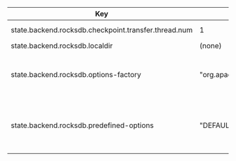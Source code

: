| Key | Default | Type | Description |
|-----|---------|------|-------------|
| state.backend.rocksdb.checkpoint.transfer.thread.num | 1 | Integer | The number of threads (per stateful operator) used to transfer (download and upload) files in RocksDBStateBackend. |
| state.backend.rocksdb.localdir | (none) | String | The local directory (on the TaskManager) where RocksDB puts its files. |
| state.backend.rocksdb.options-factory | "org.apache.flink.contrib.streaming.state.DefaultConfigurableOptionsFactory" | String | The options factory class for RocksDB to create DBOptions and ColumnFamilyOptions. The default options factory is org.apache.flink.contrib.streaming.state.DefaultConfigurableOptionsFactory, and it would read the configured options which provided in 'RocksDBConfigurableOptions'. |
| state.backend.rocksdb.predefined-options | "DEFAULT" | String | The predefined settings for RocksDB DBOptions and ColumnFamilyOptions by Flink community. Current supported candidate predefined-options are DEFAULT, SPINNING_DISK_OPTIMIZED, SPINNING_DISK_OPTIMIZED_HIGH_MEM or FLASH_SSD_OPTIMIZED. Note that user customized options and options from the RocksDBOptionsFactory are applied on top of these predefined ones. |
